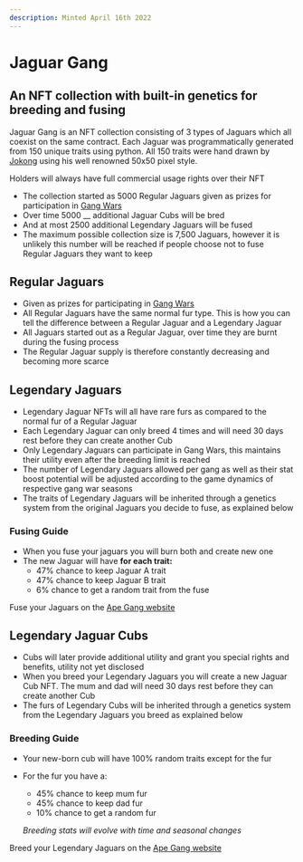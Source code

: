 ```yaml
---
description: Minted April 16th 2022
---
```


# Jaguar Gang

## An NFT collection with built-in genetics for breeding and fusing

Jaguar Gang is an NFT collection consisting of 3 types of Jaguars which all coexist on the same contract. Each Jaguar was programmatically generated from 150 unique traits using python. All 150 traits were hand drawn by [Jokong](../about-us/founders.md) using his well renowned 50x50 pixel style.

Holders will always have full commercial usage rights over their NFT

* The collection started as 5000 Regular Jaguars given as prizes for participation in [Gang Wars](../play-to-earn-games/gang-wars.md)
* Over time 5000 __ additional Jaguar Cubs will be bred
* And at most 2500 additional Legendary Jaguars will be fused
* The maximum possible collection size is 7,500 Jaguars, however it is unlikely this number will be reached if people choose not to fuse Regular Jaguars they want to keep

## Regular Jaguars

* Given as prizes for participating in [Gang Wars](../play-to-earn-games/gang-wars.md)
* All Regular Jaguars have the same normal fur type. This is how you can tell the difference between a Regular Jaguar and a Legendary Jaguar
* All Jaguars started out as a Regular Jaguar, over time they are burnt during the fusing process
* The Regular Jaguar supply is therefore constantly decreasing and becoming more scarce

## Legendary Jaguars <a href="#8c7c" id="8c7c"></a>

* Legendary Jaguar NFTs will all have rare furs as compared to the normal fur of a Regular Jaguar
* Each Legendary Jaguar can only breed 4 times and will need 30 days rest before they can create another Cub
* Only Legendary Jaguars can participate in Gang Wars, this maintains their utility even after the breeding limit is reached
* The number of Legendary Jaguars allowed per gang as well as their stat boost potential will be adjusted according to the game dynamics of respective gang war seasons
* The traits of Legendary Jaguars will be inherited through a genetics system from the original Jaguars you decide to fuse, as explained below

### F**using Guide**

* When you fuse your jaguars you will burn both and create new one
* The new Jaguar will have **for each trait:**
  * 47% chance to keep Jaguar A trait
  * 47% chance to keep Jaguar B trait
  * 6% chance to get a random trait from the fuse

Fuse your Jaguars on the [Ape Gang website](https://apegang.art/utilities)

## Legendary Jaguar Cubs <a href="#372f" id="372f"></a>

* Cubs will later provide additional utility and grant you special rights and benefits, utility not yet disclosed
* When you breed your Legendary Jaguars you will create a new Jaguar Cub NFT. The mum and dad will need 30 days rest before they can create another Cub
* The furs of Legendary Cubs will be inherited through a genetics system from the Legendary Jaguars you breed as explained below

### **Breeding Guide**

* Your new-born cub will have 100% random traits except for the fur
*   For the fur you have a:

    * 45% chance to keep mum fur&#x20;
    * 45% chance to keep dad fur&#x20;
    * 10% chance to get a random fur&#x20;



    _Breeding stats will evolve with time and seasonal changes_

Breed your Legendary Jaguars on the [Ape Gang website](https://apegang.art/utilities)
